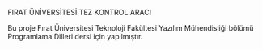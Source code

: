 FIRAT ÜNİVERSİTESİ TEZ KONTROL ARACI

Bu proje Fırat Üniversitesi Teknoloji Fakültesi Yazılım Mühendisliği bölümü Programlama Dilleri dersi için yapılmıştır.
